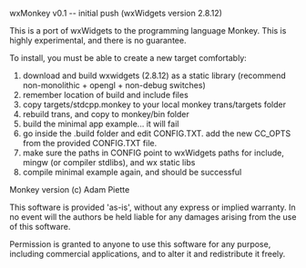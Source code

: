 wxMonkey v0.1 -- initial push (wxWidgets version 2.8.12)

This is a port of wxWidgets to the programming language Monkey.
This is highly experimental, and there is no guarantee.

To install, you must be able to create a new target comfortably:
1. download and build wxwidgets (2.8.12) as a static library (recommend non-monolithic + opengl + non-debug switches)
2. remember location of build and include files
3. copy targets/stdcpp.monkey to your local monkey trans/targets folder
4. rebuild trans, and copy to monkey/bin folder
5. build the minimal app example... it will fail
6. go inside the .build folder and edit CONFIG.TXT. add the new CC_OPTS from the provided CONFIG.TXT file.
7. make sure the paths in CONFIG point to wxWidgets paths for include, mingw (or compiler stdlibs), and wx static libs
8. compile minimal example again, and should be successful


Monkey version (c) Adam Piette

This software is provided 'as-is', without any express or implied
warranty. In no event will the authors be held liable for any damages
arising from the use of this software.

Permission is granted to anyone to use this software for any purpose,
including commercial applications, and to alter it and redistribute it
freely.